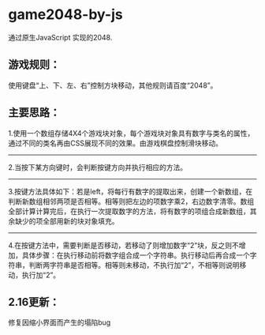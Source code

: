 # game2048-by-js

通过原生JavaScript 实现的2048.

## 游戏规则：
使用键盘“上、下、左、右”控制方块移动，其他规则请百度“2048”。

## 主要思路：
1.使用一个数组存储4X4个游戏块对象，每个游戏块对象具有数字与类名的属性，通过不同的类名再由CSS展现不同的效果。由游戏棋盘控制滑块移动。
***
2.当按下某方向键时，会判断按键方向并执行相应的方法。   
***
3.按键方法具体如下：若是left，将每行有数字的提取出来，创建一个新数组，在判断新数组相邻两项是否相等。相等则把左边的项数字乘2，右边数字清零。数组全部计算计算完后，在执行一次提取数字的方法，将有数字的项组合成新数组，其余缺少的项全部用新的块对象填充。
***
4.在按键方法中，需要判断是否移动，若移动了则增加数字“2”块，反之则不增加，具体步骤：在执行移动前将数字组合成一个字符串。执行移动后再合成一个字符串，判断两字符串是否相等。相等则未移动，不执行加“2”，不相等则说明移动，执行加“2”。

## 2.16更新：
修复因缩小界面而产生的塌陷bug